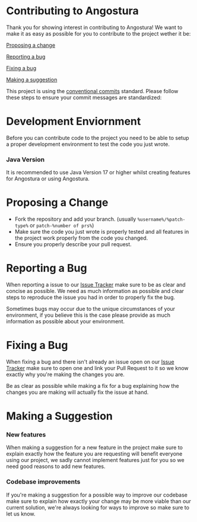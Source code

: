 # Contributing to Angostura
Thank you for showing interest in contributing to Angostura! We want to make it as easy as possible for you to contribute to the project wether it be:

[Proposing a change](#proposing-a-change)

[Reporting a bug](#reporting-a-bug)

[Fixing a bug](#fixing-a-bug)

[Making a suggestion](#making-a-suggestion)

This project is using the [conventional commits](https://www.conventionalcommits.org/en/v1.0.0-beta.2/) standard. Please follow these steps to ensure your commit messages are standardized:

# Development Enviornment
Before you can contribute code to the project you need to be able to setup a proper development environment to test the code you just wrote.

### Java Version
It is recommended to use Java Version 17 or higher whilst creating features for Angostura or using Angostura.

# Proposing a Change
* Fork the repository and add your branch. (usually `%username%/%patch-type%` or `patch-%number of prs%`)
* Make sure the code you just wrote is properly tested and all features in the project work properly from the code you changed.
* Ensure you properly describe your pull request.

# Reporting a Bug
When reporting a issue to our [Issue Tracker](https://github.com/ingotgg/angostura/issues) make sure to be as clear and concise as possible.
We need as much information as possible and clear steps to reproduce the issue you had in order to properly fix the bug.

Sometimes bugs may occur due to the unique circumstances of your environment, if you believe this is the case please provide as much information as possible about your environment.

# Fixing a Bug
When fixing a bug and there isn't already an issue open on our [Issue Tracker](https://github.com/ingotgg/angostura/issues) make sure to open one and link your Pull Request to it
so we know exactly why you're making the changes you are.

Be as clear as possible while making a fix for a bug explaining how the changes you are making will actually fix the issue at hand.

# Making a Suggestion
### New features
When making a suggestion for a new feature in the project make sure to explain exactly how the feature you are requesting will benefit everyone using our project, we sadly cannot implement features just for you so we need good reasons to add new features.

### Codebase improvements
If you're making a suggestion for a possible way to improve our codebase make sure to explain how exactly your change may be more viable than our current solution, we're always looking for ways to improve so make sure to let us know.
